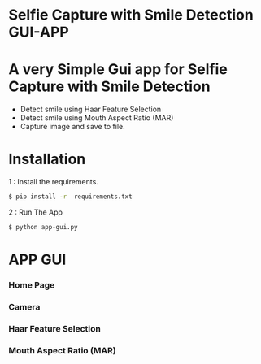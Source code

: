 # Selfie Capture with Smile Detection GUI-APP


# A very Simple Gui app for Selfie Capture with Smile Detection 

  - Detect smile using Haar Feature Selection
  - Detect smile using Mouth Aspect Ratio (MAR) 
  - Capture image and save to file.
  
# Installation

1 : Install the requirements.

```sh
$ pip install -r  requirements.txt
```

2 : Run The App 

```sh
$ python app-gui.py
```

# APP GUI

### Home Page <br>
### Camera <br>
### Haar Feature Selection<br>
### Mouth Aspect Ratio (MAR)<br>
